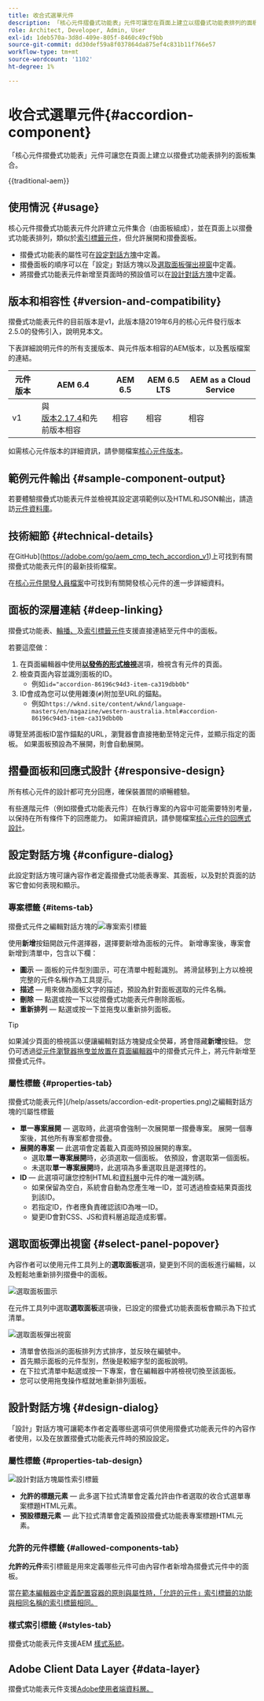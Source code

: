 ```yaml
---
title: 收合式選單元件
description: 「核心元件摺疊式功能表」元件可讓您在頁面上建立以摺疊式功能表排列的面板集合。
role: Architect, Developer, Admin, User
exl-id: 1deb570a-3d8d-409e-805f-8460c49cf9bb
source-git-commit: dd30def59a8f037864da875ef4c831b11f766e57
workflow-type: tm+mt
source-wordcount: '1102'
ht-degree: 1%

---
```



# 收合式選單元件{#accordion-component}

「核心元件摺疊式功能表」元件可讓您在頁面上建立以摺疊式功能表排列的面板集合。

{{traditional-aem}}

## 使用情況 {#usage}

核心元件摺疊式功能表元件允許建立元件集合（由面板組成），並在頁面上以摺疊式功能表排列，類似於[索引標籤元件](tabs.md)，但允許展開和摺疊面板。

* 摺疊式功能表的屬性可在[設定對話方塊](#configure-dialog)中定義。
* 摺疊面板的順序可以在「設定」對話方塊以及[選取面板彈出視窗](#select-panel-popover)中定義。
* 將摺疊式功能表元件新增至頁面時的預設值可以在[設計對話方塊](#design-dialog)中定義。

## 版本和相容性 {#version-and-compatibility}

摺疊式功能表元件的目前版本是v1，此版本隨2019年6月的核心元件發行版本2.5.0的發佈引入，說明見本文。

下表詳細說明元件的所有支援版本、與元件版本相容的AEM版本，以及舊版檔案的連結。

| 元件版本 | AEM 6.4 | AEM 6.5 | AEM 6.5 LTS | AEM as a Cloud Service |
|--- |--- |---|---|---|
| v1 | 與<br>[版本2.17.4](/help/versions.md)和先前版本相容 | 相容 | 相容 | 相容 |

如需核心元件版本的詳細資訊，請參閱檔案[核心元件版本](/help/versions.md)。

## 範例元件輸出 {#sample-component-output}

若要體驗摺疊式功能表元件並檢視其設定選項範例以及HTML和JSON輸出，請造訪[元件資料庫](https://adobe.com/go/aem_cmp_library_accordion)。

## 技術細節 {#technical-details}

在GitHub](https://adobe.com/go/aem_cmp_tech_accordion_v1)上可找到有關摺疊式功能表元件[的最新技術檔案。

在[核心元件開發人員檔案](/help/developing/overview.md)中可找到有關開發核心元件的進一步詳細資料。

## 面板的深層連結 {#deep-linking}

摺疊式功能表、[輪播、](carousel.md)及[索引標籤元件](tabs.md)支援直接連結至元件中的面板。

若要這麼做：

1. 在頁面編輯器中使用&#x200B;**[以發佈的形式檢視](https://experienceleague.adobe.com/docs/experience-manager-cloud-service/sites/authoring/fundamentals/editing-content.html#view-as-published)**&#x200B;選項，檢視含有元件的頁面。
1. 檢查頁面內容並識別面板的ID。
   * 例如`id="accordion-86196c94d3-item-ca319dbb0b"`
1. ID會成為您可以使用雜湊(`#`)附加至URL的錨點。
   * 例如`https://wknd.site/content/wknd/language-masters/en/magazine/western-australia.html#accordion-86196c94d3-item-ca319dbb0b`

導覽至將面板ID當作錨點的URL，瀏覽器會直接捲動至特定元件，並顯示指定的面板。 如果面板預設為不展開，則會自動展開。

## 摺疊面板和回應式設計 {#responsive-design}

所有核心元件的設計都可充分回應，確保裝置間的順暢體驗。

有些進階元件（例如摺疊式功能表元件）在執行專案的內容中可能需要特別考量，以保持在所有條件下的回應能力。 如需詳細資訊，請參閱檔案[核心元件的回應式設計](/help/responsive.md)。

## 設定對話方塊 {#configure-dialog}

此設定對話方塊可讓內容作者定義摺疊式功能表專案、其面板，以及對於頁面的訪客它會如何表現和顯示。

### 專案標籤 {#items-tab}

摺疊式元件之編輯對話方塊的![專案索引標籤](/help/assets/accordion-edit-items.png)

使用&#x200B;**新增**&#x200B;按鈕開啟元件選擇器，選擇要新增為面板的元件。 新增專案後，專案會新增到清單中，包含以下欄：

* **圖示** — 面板的元件型別圖示，可在清單中輕鬆識別。 將滑鼠移到上方以檢視完整的元件名稱作為工具提示。
* **描述** — 用來做為面板文字的描述，預設為針對面板選取的元件名稱。
* **刪除** — 點選或按一下以從摺疊式功能表元件刪除面板。
* **重新排列** — 點選或按一下並拖曳以重新排列面板。

>[!TIP]
>
>如果減少頁面的檢視區以便讓編輯對話方塊變成全熒幕，將會隱藏&#x200B;**新增**&#x200B;按鈕。 您仍可透過[從元件瀏覽器拖曳並放置在頁面編輯器](https://helpx.adobe.com/experience-manager/6-5/sites/authoring/using/editing-content.html#InsertingaComponent)中的摺疊式元件上，將元件新增至摺疊式元件。

### 屬性標籤 {#properties-tab}

摺疊式功能表元件](/help/assets/accordion-edit-properties.png)之編輯對話方塊的![屬性標籤

* **單一專案展開** — 選取時，此選項會強制一次展開單一摺疊專案。 展開一個專案後，其他所有專案都會摺疊。
* **展開的專案** — 此選項會定義載入頁面時預設展開的專案。
   * 選取&#x200B;**單一專案展開**&#x200B;時，必須選取一個面板。 依預設，會選取第一個面板。
   * 未選取&#x200B;**單一專案展開**&#x200B;時，此選項為多重選取且是選擇性的。
* **ID** — 此選項可讓您控制HTML和[資料層](/help/developing/data-layer/overview.md)中元件的唯一識別碼。
   * 如果保留為空白，系統會自動為您產生唯一ID，並可透過檢查結果頁面找到該ID。
   * 若指定ID，作者應負責確認該ID為唯一ID。
   * 變更ID會對CSS、JS和資料層追蹤造成影響。

## 選取面板彈出視窗 {#select-panel-popover}

內容作者可以使用元件工具列上的&#x200B;**選取面板**&#x200B;選項，變更到不同的面板進行編輯，以及輕鬆地重新排列摺疊中的面板。

![選取面板圖示](/help/assets/select-panel-icon.png)

在元件工具列中選取&#x200B;**選取面板**&#x200B;選項後，已設定的摺疊式功能表面板會顯示為下拉式清單。

![選取面板彈出視窗](/help/assets/select-panel-popover.png)

* 清單會依指派的面板排列方式排序，並反映在編號中。
* 首先顯示面板的元件型別，然後是較細字型的面板說明。
* 在下拉式清單中點選或按一下專案，會在編輯器中將檢視切換至該面板。
* 您可以使用拖曳操作框就地重新排列面板。

## 設計對話方塊 {#design-dialog}

「設計」對話方塊可讓範本作者定義哪些選項可供使用摺疊式功能表元件的內容作者使用，以及在放置摺疊式功能表元件時的預設設定。

### 屬性標籤 {#properties-tab-design}

![設計對話方塊屬性索引標籤](/help/assets/accordion-design-properties.png)

* **允許的標題元素** — 此多選下拉式清單會定義允許由作者選取的收合式選單專案標題HTML元素。
* **預設標題元素** — 此下拉式清單會定義預設摺疊式功能表專案標題HTML元素。

### 允許的元件標籤 {#allowed-components-tab}

**允許的元件**&#x200B;索引標籤是用來定義哪些元件可由內容作者新增為摺疊式元件中的面板。

當[在範本編輯器中定義配置容器的原則與屬性時，「允許的元件」索引標籤的功能與相同名稱的索引標籤相同。](https://experienceleague.adobe.com/docs/experience-manager-cloud-service/sites/authoring/features/templates.html#editing-a-template-layout-template-author)

### 樣式索引標籤 {#styles-tab}

摺疊式功能表元件支援AEM [樣式系統](/help/get-started/authoring.md#component-styling)。

## Adobe Client Data Layer {#data-layer}

摺疊式功能表元件支援[Adobe使用者端資料層。](/help/developing/data-layer/overview.md)
